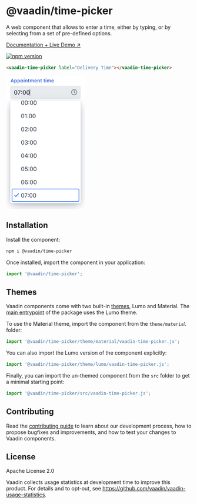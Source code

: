 # @vaadin/time-picker

A web component that allows to enter a time, either by typing, or by selecting from a set of pre-defined options.

[Documentation + Live Demo ↗](https://vaadin.com/docs/latest/components/time-picker)

[![npm version](https://badgen.net/npm/v/@vaadin/time-picker)](https://www.npmjs.com/package/@vaadin/time-picker)

```html
<vaadin-time-picker label="Delivery Time"></vaadin-time-picker>
```

[<img src="https://raw.githubusercontent.com/vaadin/web-components/main/packages/time-picker/screenshot.png" width="215" alt="Screenshot of vaadin-time-picker">](https://vaadin.com/docs/latest/components/time-picker)

## Installation

Install the component:

```sh
npm i @vaadin/time-picker
```

Once installed, import the component in your application:

```js
import '@vaadin/time-picker';
```

## Themes

Vaadin components come with two built-in [themes](https://vaadin.com/docs/latest/styling), Lumo and Material.
The [main entrypoint](https://github.com/vaadin/web-components/blob/main/packages/time-picker/vaadin-time-picker.js) of the package uses the Lumo theme.

To use the Material theme, import the component from the `theme/material` folder:

```js
import '@vaadin/time-picker/theme/material/vaadin-time-picker.js';
```

You can also import the Lumo version of the component explicitly:

```js
import '@vaadin/time-picker/theme/lumo/vaadin-time-picker.js';
```

Finally, you can import the un-themed component from the `src` folder to get a minimal starting point:

```js
import '@vaadin/time-picker/src/vaadin-time-picker.js';
```

## Contributing

Read the [contributing guide](https://vaadin.com/docs/latest/contributing/overview) to learn about our development process, how to propose bugfixes and improvements, and how to test your changes to Vaadin components.

## License

Apache License 2.0

Vaadin collects usage statistics at development time to improve this product.
For details and to opt-out, see https://github.com/vaadin/vaadin-usage-statistics.
